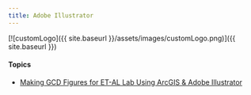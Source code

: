 ```yaml
---
title: Adobe Illustrator
---
```


[![customLogo]({{ site.baseurl }}/assets/images/customLogo.png)]({{ site.baseurl }})

#### Topics

- [Making GCD Figures for ET-AL Lab Using ArcGIS & Adobe Illustrator]({{site.baseurl}}/resources/how-to-guides/use-specific-software/adobe-illustrator/making-gcd-figures-for-et-al-lab-using-arcgis-adobe-illustrator)

